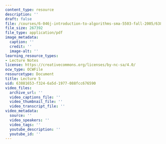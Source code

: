 ```yaml
---
content_type: resource
description: ''
draft: false
file: /courses/6-046j-introduction-to-algorithms-sma-5503-fall-2005/63881653f3246a5d1977088fcc676590_lec5.pdf
file_size: 267392
file_type: application/pdf
image_metadata:
  caption: ''
  credit: ''
  image-alt: ''
learning_resource_types:
- Lecture Notes
license: https://creativecommons.org/licenses/by-nc-sa/4.0/
ocw_type: OCWFile
resourcetype: Document
title: Lecture 5
uid: 63881653-f324-6a5d-1977-088fcc676590
video_files:
  archive_url: ''
  video_captions_file: ''
  video_thumbnail_file: ''
  video_transcript_file: ''
video_metadata:
  source: ''
  video_speakers: ''
  video_tags: ''
  youtube_description: ''
  youtube_id: ''
---
```

